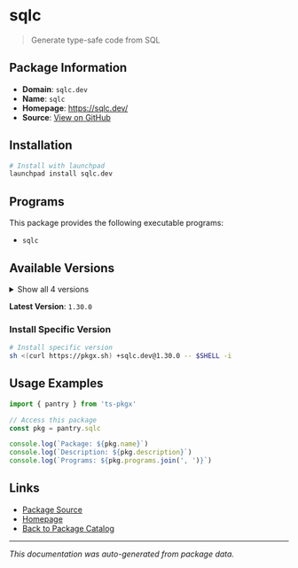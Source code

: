 # sqlc

> Generate type-safe code from SQL

## Package Information

- **Domain**: `sqlc.dev`
- **Name**: `sqlc`
- **Homepage**: https://sqlc.dev/
- **Source**: [View on GitHub](https://github.com/pkgxdev/pantry/tree/main/projects/sqlc.dev/package.yml)

## Installation

```bash
# Install with launchpad
launchpad install sqlc.dev
```

## Programs

This package provides the following executable programs:

- `sqlc`

## Available Versions

<details>
<summary>Show all 4 versions</summary>

- `1.30.0`, `1.29.0`, `1.28.0`, `1.27.0`

</details>

**Latest Version**: `1.30.0`

### Install Specific Version

```bash
# Install specific version
sh <(curl https://pkgx.sh) +sqlc.dev@1.30.0 -- $SHELL -i
```

## Usage Examples

```typescript
import { pantry } from 'ts-pkgx'

// Access this package
const pkg = pantry.sqlc

console.log(`Package: ${pkg.name}`)
console.log(`Description: ${pkg.description}`)
console.log(`Programs: ${pkg.programs.join(', ')}`)
```

## Links

- [Package Source](https://github.com/pkgxdev/pantry/tree/main/projects/sqlc.dev/package.yml)
- [Homepage](https://sqlc.dev/)
- [Back to Package Catalog](../../package-catalog.md)

---

*This documentation was auto-generated from package data.*
